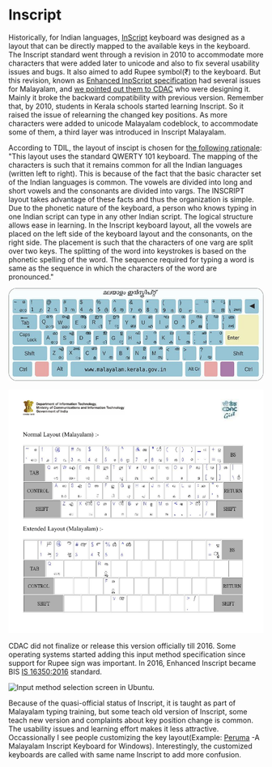 # Inscript

Historically, for Indian languages, [InScript](https://en.wikipedia.org/wiki/InScript\_keyboard) keyboard was designed as a layout that can be directly mapped to the available keys in the keyboard. The Inscript standard went through a revision in 2010 to accommodate more characters that were added later to unicode and also to fix several usability issues and bugs. It also aimed to add Rupee symbol(₹) to the keyboard. But this revision, known as [Enhanced InpScript specification](http://malayalam.kerala.gov.in/images/8/80/Qwerty\_enhancedinscriptkeyboardlayout.pdf) had several issues for Malayalam, and [we pointed out them to CDAC](https://wiki.smc.org.in/CDAC-Inscript-Critique) who were designing it. Mainly it broke the backward compatibility with previous version. Remember that, by 2010, students in Kerala schools started learning Inscript. So it raised the issue of relearning the changed key positions. As more characters were added to unicode Malayalam codeblock, to accommodate some of them, a third layer was introduced in Inscript Malayalam.

According to TDIL, the layout of inscipt is chosen for [the following rationale](http://www.tdil-dc.in/index.php?option=com\_vertical\&parentid=12\&lang=en): "This layout uses the standard QWERTY 101 keyboard. The mapping of the characters is such that it remains common for all the Indian languages (written left to right). This is because of the fact that the basic character set of the Indian languages is common. The vowels are divided into long and short vowels and the consonants are divided into vargs. The INSCRIPT layout takes advantage of these facts and thus the organization is simple. Due to the phonetic nature of the keyboard, a person who knows typing in one Indian script can type in any other Indian script. The logical structure allows ease in learning. In the Inscript keyboard layout, all the vowels are placed on the left side of the keyboard layout and the consonants, on the right side. The placement is such that the characters of one varg are split over two keys. The splitting of the word into keystrokes is based on the phonetic spelling of the word. The sequence required for typing a word is same as the sequence in which the characters of the word are pronounced."

![ Malayalam Inscript old version layout](<../../.gitbook/assets/image (3) (1) (1).png>)

![ Malayalam Inscript enhanced layout with 3 layers](<../../.gitbook/assets/image (4) (1).png>)

CDAC did not finalize or release this version officially till 2016. Some operating systems started adding this input method specification since support for Rupee sign was important. In 2016, Enhanced Inscript became BIS [IS 16350:2016](https://www.services.bis.gov.in:8071/php/BIS\_2.0/bisconnect/standard\_review/Standard\_review/Isdetails?ID=MjIxOTY%3D) standard.

![ Input method selection screen in Ubuntu.](<../../.gitbook/assets/image (5).png>)

Because of the quasi-official status of Inscript, it is taught as part of Malayalam typing training, but some teach old version of Inscript, some teach new version and complaints about key position change is common. The usability issues and learning effort makes it less attractive. Occassionally I see people customizing the key layout(Example: [Peruma](https://sourceforge.net/projects/peruma/) -A Malayalam Inscript Keyboard for Windows). Interestingly, the customized keyboards are called with same name Inscript to add more confusion.
